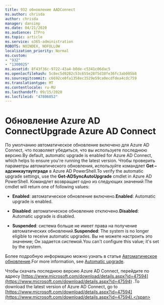 ```yaml
---
title: 932 обновление AADConnect
ms.author: chrisda
author: chrisda
manager: dansimp
ms.date: 04/21/2020
ms.audience: ITPro
ms.topic: article
ms.service: o365-administration
ROBOTS: NOINDEX, NOFOLLOW
localization_priority: Normal
ms.custom:
- "932"
- "1300025"
ms.assetid: 8f43f36c-9722-43a4-b0de-c5341c06dac5
ms.openlocfilehash: 5c8ec5d9282c53c655e28f5d38fe36fc3ab005b8
ms.sourcegitcommit: c6692ce0fa1358ec3529e59ca0ecdfdea4cdc759
ms.translationtype: MT
ms.contentlocale: ru-RU
ms.lasthandoff: 09/15/2020
ms.locfileid: "47806052"
---
```

# <a name="upgrade-azure-ad-connect"></a><span data-ttu-id="ad597-102">Обновление Azure AD Connect</span><span class="sxs-lookup"><span data-stu-id="ad597-102">Upgrade Azure AD Connect</span></span>

<span data-ttu-id="ad597-103">По умолчанию автоматическое обновление включено для Azure AD Connect, что позволяет убедиться, что вы используете последнюю версию.</span><span class="sxs-lookup"><span data-stu-id="ad597-103">By default, automatic upgrade is enabled for Azure AD Connect, which helps to ensure you're running the latest version.</span></span> <span data-ttu-id="ad597-104">Чтобы проверить параметры автоматического обновления, используйте командлет **Get – адсинкаутаупграде** в Azure AD PowerShell.</span><span class="sxs-lookup"><span data-stu-id="ad597-104">To verify the automatic upgrade settings, use the **Get-ADSyncAutoUpgrade** cmdlet in Azure AD PowerShell.</span></span> <span data-ttu-id="ad597-105">Командлет возвращает одно из следующих значений:</span><span class="sxs-lookup"><span data-stu-id="ad597-105">The cmdlet will return one of following values:</span></span>

- <span data-ttu-id="ad597-106">**Enabled**: автоматическое обновление включено.</span><span class="sxs-lookup"><span data-stu-id="ad597-106">**Enabled**: Automatic upgrade is enabled.</span></span>

- <span data-ttu-id="ad597-107">**Disabled**: автоматическое обновление отключено.</span><span class="sxs-lookup"><span data-stu-id="ad597-107">**Disabled**: Automatic upgrade is disabled.</span></span>

- <span data-ttu-id="ad597-108">**Suspended**: система больше не имеет права на получение автоматических обновлений.</span><span class="sxs-lookup"><span data-stu-id="ad597-108">**Suspended**: The system is no longer eligible to receive automatic upgrades.</span></span> <span data-ttu-id="ad597-109">Вы не можете настроить это значение; Он задается системой.</span><span class="sxs-lookup"><span data-stu-id="ad597-109">You can't configure this value; it's set by the system.</span></span>

<span data-ttu-id="ad597-110">Более подробную информацию можно узнать в статье [Автоматическое обновление](https://docs.microsoft.com/azure/active-directory/connect/active-directory-aadconnect-feature-automatic-upgrade).</span><span class="sxs-lookup"><span data-stu-id="ad597-110">For more information, see [Automatic upgrade](https://docs.microsoft.com/azure/active-directory/connect/active-directory-aadconnect-feature-automatic-upgrade).</span></span>

<span data-ttu-id="ad597-111">Чтобы скачать последнюю версию Azure AD Connect, перейдите по адресу [https://www.microsoft.com/download/details.aspx?id=47594](https://www.microsoft.com/download/details.aspx?id=47594) .</span><span class="sxs-lookup"><span data-stu-id="ad597-111">To download the latest version of Azure AD Connect, go to [https://www.microsoft.com/download/details.aspx?id=47594](https://www.microsoft.com/download/details.aspx?id=47594).</span></span>
